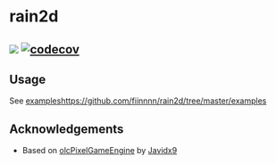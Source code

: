 # rain2d
![](https://github.com/fiinnnn/rain2d/workflows/build/badge.svg)
[![codecov](https://codecov.io/gh/fiinnnn/rain2d/branch/master/graph/badge.svg?token=2wFt6esbZv)](https://codecov.io/gh/fiinnnn/rain2d)
-----

## Usage
See [examples](https://github.com/fiinnnn/rain2d/tree/master/examples)https://github.com/fiinnnn/rain2d/tree/master/examples

## Acknowledgements
- Based on [olcPixelGameEngine](https://github.com/OneLoneCoder/olcPixelGameEngine) by [Javidx9](https://github.com/OneLoneCoder)